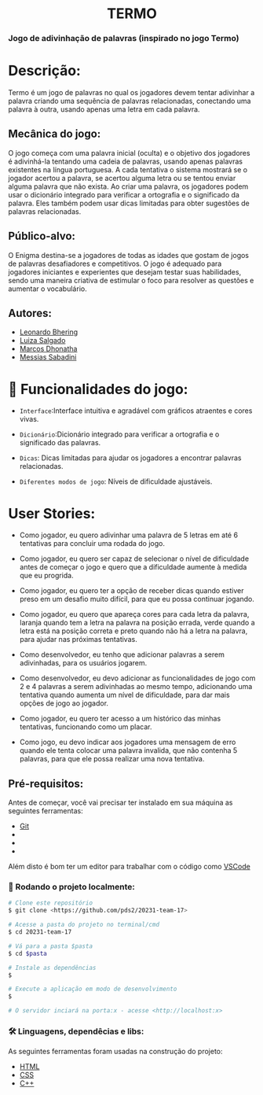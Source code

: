 <h1 align="center">TERMO</h1>

### Jogo de adivinhação de palavras (inspirado no jogo Termo)


# Descrição:
Termo é um jogo de palavras no qual os jogadores devem tentar adivinhar a palavra criando uma sequência de palavras relacionadas, conectando uma palavra à outra, usando apenas uma letra em cada palavra.

## Mecânica do jogo: 
O jogo começa com uma palavra inicial (oculta) e o objetivo dos jogadores é adivinhá-la tentando uma cadeia de palavras, usando apenas palavras existentes na língua portuguesa. A cada tentativa o sistema mostrará se o jogador acertou a palavra, se acertou alguma letra ou se tentou enviar alguma palavra que não exista.
Ao criar uma palavra, os jogadores podem usar o dicionário integrado para verificar a ortografia e o significado da palavra. Eles também podem usar dicas limitadas para obter sugestões de palavras relacionadas.

## Público-alvo: 
O Enigma destina-se a jogadores de todas as idades que gostam de jogos de palavras desafiadores e competitivos. O jogo é adequado para jogadores iniciantes e experientes que desejam testar suas habilidades, sendo uma maneira criativa de estimular o foco para resolver as questões e aumentar o vocabulário.


## Autores:

- [Leonardo Bhering](https://github.com/leobheringd)
- [Luiza Salgado](https://github.com/LuhSS)
- [Marcos Dhonatha](https://www.github.com/marcosdhonatha)
- [Messias Sabadini](https://github.com/Messiassaba08)

# :hammer: Funcionalidades do jogo:

- `Interface`:Interface intuitiva e agradável com gráficos atraentes e cores vivas.

- `Dicionário`:Dicionário integrado para verificar a ortografia e o significado das palavras.

- `Dicas`: Dicas limitadas para ajudar os jogadores a encontrar palavras relacionadas.
- `Diferentes modos de jogo`: Níveis de dificuldade ajustáveis.

# User Stories:
- Como jogador, eu quero adivinhar uma palavra de 5 letras em até 6 tentativas para concluir uma rodada do jogo.

- Como jogador, eu quero ser capaz de selecionar o nível de dificuldade antes de começar o jogo e quero que a dificuldade aumente à medida que eu progrida. 

- Como jogador, eu quero ter a opção de receber dicas quando estiver preso em um desafio muito difícil, para que eu possa continuar jogando.

- Como jogador, eu quero que apareça cores para cada letra da palavra, laranja quando tem a letra na palavra na posição errada, verde quando a letra está na posição correta e preto quando não há a letra na palavra, para ajudar nas próximas tentativas.

- Como desenvolvedor, eu tenho que adicionar palavras a serem adivinhadas, para os usuários jogarem.

- Como desenvolvedor, eu devo adicionar as funcionalidades de jogo com 2 e 4 palavras a serem adivinhadas ao mesmo tempo, adicionando uma tentativa quando aumenta um nível de dificuldade, para dar mais opções de jogo ao jogador.
- Como jogador, eu quero ter acesso a um histórico das minhas tentativas, funcionando como um placar.

- Como jogo, eu devo indicar aos jogadores uma mensagem de erro quando ele tenta colocar uma palavra invalida, que não contenha 5 palavras, para que ele possa realizar uma nova tentativa.

## Pré-requisitos:

Antes de começar, você vai precisar ter instalado em sua máquina as seguintes ferramentas:

- [Git](https://git-scm.com)
-
-
-
Além disto é bom ter um editor para trabalhar com o código como [VSCode](https://code.visualstudio.com/)

### 🎲 Rodando o projeto localmente:

```bash
# Clone este repositório
$ git clone <https://github.com/pds2/20231-team-17>

# Acesse a pasta do projeto no terminal/cmd
$ cd 20231-team-17

# Vá para a pasta $pasta
$ cd $pasta

# Instale as dependências
$

# Execute a aplicação em modo de desenvolvimento
$ 

# O servidor inciará na porta:x - acesse <http://localhost:x>
```

### 🛠 Linguagens, dependêcias e libs:

As seguintes ferramentas foram usadas na construção do projeto:

- [HTML](https://html.com/)
- [CSS](https://www.w3.org/Style/CSS/Overview.en.html)
- [C++](https://cplusplus.com/)


